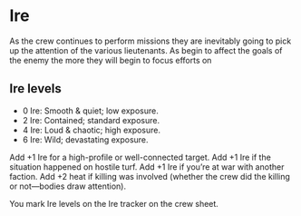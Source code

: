 # Ire
As the crew continues to perform missions they are inevitably going to pick up the attention of the various lieutenants. As begin to affect the goals of the enemy the more they will begin to focus efforts on

## Ire levels
* <span class="game-term">0 Ire:</span> Smooth &amp; quiet; low exposure.
* <span class="game-term">2 Ire:</span> Contained; standard exposure.
* <span class="game-term">4 Ire: </span>Loud &amp; chaotic; high exposure.
* <span class="game-term">6 Ire:</span> Wild; devastating exposure.

Add +1 <span class="game-term">Ire</span> for a high-profile or well-connected target. Add +1 <span class="game-term">Ire</span> if the situation happened on hostile turf. Add +1 <span class="game-term">Ire</span> if you’re at war with another faction. Add +2 <span class="game-term">heat</span> if killing was involved (whether the crew did the killing or not—bodies draw attention).

You mark <span class="game-term">Ire</span> levels on the <span class="game-term">Ire</span> tracker on the crew sheet.
